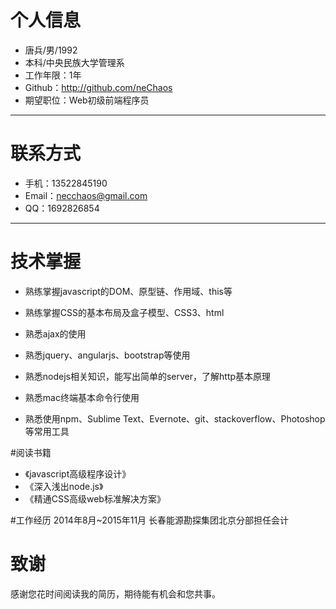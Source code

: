 # 个人信息

 - 唐兵/男/1992 
 - 本科/中央民族大学管理系 
 - 工作年限：1年
 - Github：http://github.com/neChaos
 - 期望职位：Web初级前端程序员

---
# 联系方式
- 手机：13522845190
- Email：necchaos@gmail.com
- QQ：1692826854

---
# 技术掌握
- 熟练掌握javascript的DOM、原型链、作用域、this等

- 熟练掌握CSS的基本布局及盒子模型、CSS3、html

- 熟悉ajax的使用

- 熟悉jquery、angularjs、bootstrap等使用

- 熟悉nodejs相关知识，能写出简单的server，了解http基本原理

- 熟悉mac终端基本命令行使用

- 熟悉使用npm、Sublime Text、Evernote、git、stackoverflow、Photoshop等常用工具

#阅读书籍

- 《javascript高级程序设计》
- 《深入浅出node.js》
- 《精通CSS高级web标准解决方案》

#工作经历
2014年8月~2015年11月 长春能源勘探集团北京分部担任会计


# 致谢
感谢您花时间阅读我的简历，期待能有机会和您共事。
